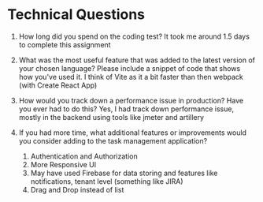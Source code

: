# Technical Questions

1. How long did you spend on the coding test?
   It took me around 1.5 days to complete this assignment

2. What was the most useful feature that was added to the latest version of your chosen language? Please include a
   snippet of code that shows how you've used it.
   I think of Vite as it a bit faster than then webpack (with Create React App)

3. How would you track down a performance issue in production? Have you ever had to do this?
   Yes, I had track down performance issue, mostly in the backend using tools like jmeter and artillery

4. If you had more time, what additional features or improvements would you consider adding to the task management
   application?
   1. Authentication and Authorization
   2. More Responsive UI
   3. May have used Firebase for data storing and features like notifications, tenant level (something like JIRA)
   4. Drag and Drop instead of list
